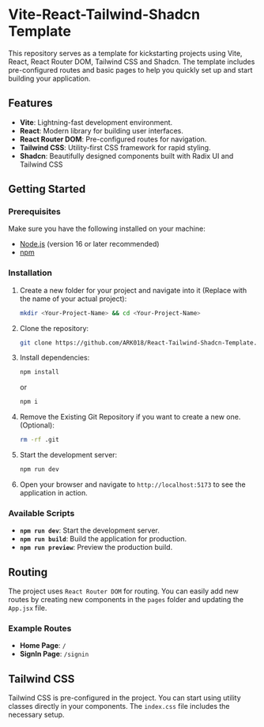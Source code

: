 # Vite-React-Tailwind-Shadcn Template

This repository serves as a template for kickstarting projects using Vite, React, React Router DOM, Tailwind CSS and Shadcn. The template includes pre-configured routes and basic pages to help you quickly set up and start building your application.

## Features

- **Vite**: Lightning-fast development environment.
- **React**: Modern library for building user interfaces.
- **React Router DOM**: Pre-configured routes for navigation.
- **Tailwind CSS**: Utility-first CSS framework for rapid styling.
- **Shadcn**: Beautifully designed components built with Radix UI and Tailwind CSS

## Getting Started

### Prerequisites

Make sure you have the following installed on your machine:

- [Node.js](https://nodejs.org/) (version 16 or later recommended)
- [npm](https://www.npmjs.com/)

### Installation

1. Create a new folder for your project and navigate into it (Replace <Your-Project-Name> with the name of your actual project):

   ```bash
   mkdir <Your-Project-Name> && cd <Your-Project-Name>
   ```

2. Clone the repository:

   ```bash
   git clone https://github.com/ARK018/React-Tailwind-Shadcn-Template.git
   ```

3. Install dependencies:

   ```bash
   npm install
   ```

   or

   ```bash
   npm i
   ```

4. Remove the Existing Git Repository if you want to create a new one. (Optional):

   ```bash
   rm -rf .git
   ```

5. Start the development server:

   ```bash
   npm run dev
   ```

6. Open your browser and navigate to `http://localhost:5173` to see the application in action.

### Available Scripts

- **`npm run dev`**: Start the development server.
- **`npm run build`**: Build the application for production.
- **`npm run preview`**: Preview the production build.

## Routing

The project uses `React Router DOM` for routing. You can easily add new routes by creating new components in the `pages` folder and updating the `App.jsx` file.

### Example Routes

- **Home Page**: `/`
- **SignIn Page**: `/signin`

## Tailwind CSS

Tailwind CSS is pre-configured in the project. You can start using utility classes directly in your components. The `index.css` file includes the necessary setup.
